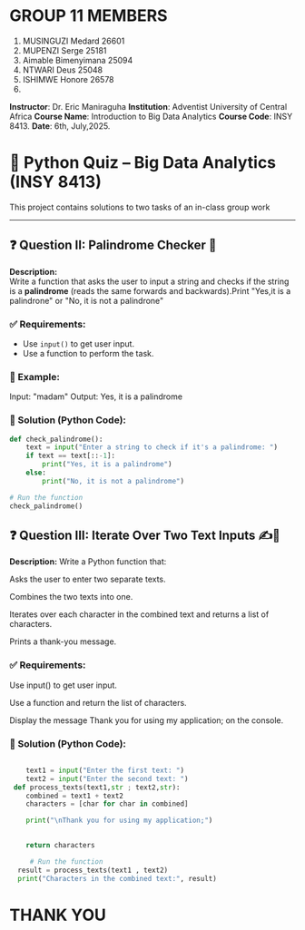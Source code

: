 # GROUP 11 MEMBERS
1. MUSINGUZI Medard 26601
2. MUPENZI Serge 25181
3. Aimable Bimenyimana 25094
4. NTWARI Deus 25048
5. ISHIMWE Honore 26578
6.

**Instructor**: Dr. Eric Maniraguha
**Institution**: Adventist University of Central Africa
**Course Name**: Introduction to Big Data Analytics 
**Course Code**: INSY 8413.
**Date**: 6th, July,2025.


# 🧠 Python Quiz – Big Data Analytics (INSY 8413)

This project contains solutions to two tasks of an in-class group work 

---

## ❓ Question II: Palindrome Checker 🔁

**Description:**  
Write a function that asks the user to input a string and checks if the string is a **palindrome** (reads the same forwards and backwards).Print "Yes,it is a palindrone"
or "No, it is not a palindrone"

### ✅ Requirements:
- Use `input()` to get user input.
- Use a function to perform the task.

### 🧪 Example:
Input: "madam"
Output: Yes, it is a palindrome



### 🧾 Solution (Python Code):
```python
def check_palindrome():
    text = input("Enter a string to check if it's a palindrome: ")
    if text == text[::-1]:
        print("Yes, it is a palindrome")
    else:
        print("No, it is not a palindrome")

# Run the function
check_palindrome()

```

## ❓ Question III: Iterate Over Two Text Inputs ✍️🔡

**Description:**
Write a Python function that:

Asks the user to enter two separate texts.

Combines the two texts into one.

Iterates over each character in the combined text and returns a list of characters.

Prints a thank-you message.

### ✅ Requirements:
Use input() to get user input.

Use a function and return the list of characters.

Display the message Thank you for using my application; on the console.

### 🧾 Solution (Python Code):
```python

    text1 = input("Enter the first text: ")
    text2 = input("Enter the second text: ")
 def process_texts(text1,str ; text2,str):
    combined = text1 + text2
    characters = [char for char in combined]

    print("\nThank you for using my application;")
    

    return characters

     # Run the function
  result = process_texts(text1 , text2)
  print("Characters in the combined text:", result)

```
# THANK YOU

